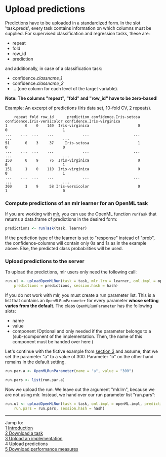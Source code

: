 Upload predictions
==================

Predictions have to be uploaded in a standardized form. In the slot 'task.preds', every task contains information on which columns must be supplied. For supervised classification and regression tasks, these are:
* repeat 
* fold 
* row_id     
* prediction  

and additionally, in case of a classification task:
* confidence.*classname_1* 
* confidence.*classname_2* 
* ... (one column for each level of the target variable).

**Note: The columns "repeat", "fold" and "row_id" have to be zero-based!** 

Example: An excerpt of predictions (Iris data set, 10-fold CV, 2 repeats).

        repeat fold row_id      prediction confidence.Iris-setosa confidence.Iris-versicolor confidence.Iris-virginica  
    1        0    0    140  Iris-virginica                      0                          0                         1  
    ...    ...  ...    ...             ...                    ...                        ...                       ...  
    51       0    3     37     Iris-setosa                      1                          0                         0  
    ...    ...  ...    ...             ...                    ...                        ...                       ...  
    150      0    9     76  Iris-virginica                      0                          0                         1  
    151      1    0    110  Iris-virginica                      0                          0                         1  
    ...    ...  ...    ...             ...                    ...                        ...                       ...  
    300      1    9     58 Iris-versicolor                      0                          1                         0  

### Compute predictions of an mlr learner for an OpenML task
If you are working with [mlr](https://github.com/berndbischl/mlr), you can use the OpenML function `runTask` that returns a data.frame of predictions in the desired form:


```r
predictions <- runTask(task, learner)
```


If the prediction type of the learner is set to "response" instead of "prob", the confidence-columns will contain only 0s and 1s as in the example above. Else, the predicted class probabilities will be used.

### Upload predictions to the server
To upload the predictions, mlr users only need the following call:

```r
run.ul <- uploadOpenMLRun(task = task, mlr.lrn = learner, oml.impl = openML.impl, 
    predictions = predictions, session.hash = hash)
```


If you do not work with mlr, you must create a run parameter list. This is a list that contains an `OpenMLRunParameter` for every parameter **whose setting varies from the default**. The class `OpenMLRunParameter` has the following slots: 
* name
* value 
* component (Optional and only needed if the parameter belongs to a (sub-)component of the implementation. Then, the name of this component must be handed over here.)

Let's continue with the fictive example from [section 3](3-Upload-an-implementation.md) and assume, that we set the parameter "a" to a value of 300. Parameter "b" on the other hand remains in the default setting. 

```r
run.par.a <- OpenMLRunParameter(name = "a", value = "300")

run.pars <- list(run.par.a)
```


Now we upload the run. We leave out the argument "mlr.lrn", because we are not using mlr. Instead, we hand over our run parameter list "run.pars":

```r
run.ul <- uploadOpenMLRun(task = task, oml.impl = openML.impl, predictions = predictions, 
    run.pars = run.pars, session.hash = hash)
```


----------------------------------------------------------------------------------------------------------------------
Jump to:    
[1 Introduction](1-Introduction.md)    
[2 Download a task](2-Download-a-task.md)  
[3 Upload an implementation](3-Upload-an-implementation.md)  
4 Upload predictions  
[5 Download performance measures](5-Download-performance-measures.md)
